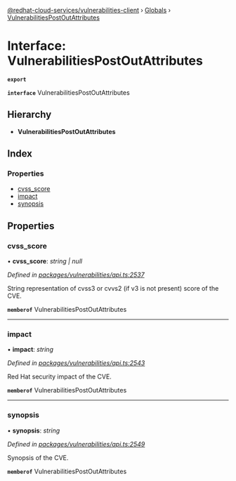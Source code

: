 [@redhat-cloud-services/vulnerabilities-client](../README.md) › [Globals](../globals.md) › [VulnerabilitiesPostOutAttributes](vulnerabilitiespostoutattributes.md)

# Interface: VulnerabilitiesPostOutAttributes

**`export`** 

**`interface`** VulnerabilitiesPostOutAttributes

## Hierarchy

* **VulnerabilitiesPostOutAttributes**

## Index

### Properties

* [cvss_score](vulnerabilitiespostoutattributes.md#cvss_score)
* [impact](vulnerabilitiespostoutattributes.md#impact)
* [synopsis](vulnerabilitiespostoutattributes.md#synopsis)

## Properties

###  cvss_score

• **cvss_score**: *string | null*

*Defined in [packages/vulnerabilities/api.ts:2537](https://github.com/RedHatInsights/javascript-clients/blob/master/packages/vulnerabilities/api.ts#L2537)*

String representation of cvss3 or cvvs2 (if v3 is not present) score of the CVE.

**`memberof`** VulnerabilitiesPostOutAttributes

___

###  impact

• **impact**: *string*

*Defined in [packages/vulnerabilities/api.ts:2543](https://github.com/RedHatInsights/javascript-clients/blob/master/packages/vulnerabilities/api.ts#L2543)*

Red Hat security impact of the CVE.

**`memberof`** VulnerabilitiesPostOutAttributes

___

###  synopsis

• **synopsis**: *string*

*Defined in [packages/vulnerabilities/api.ts:2549](https://github.com/RedHatInsights/javascript-clients/blob/master/packages/vulnerabilities/api.ts#L2549)*

Synopsis of the CVE.

**`memberof`** VulnerabilitiesPostOutAttributes
